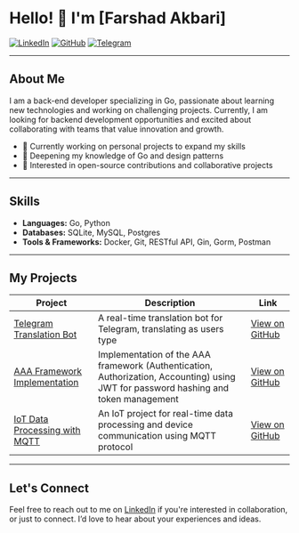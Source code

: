 

# Hello! 👋 I'm [Farshad Akbari]

[![LinkedIn](https://img.shields.io/badge/LinkedIn-0077B5?style=for-the-badge&logo=linkedin&logoColor=white)](https://www.linkedin.com/in/farshad-akbari-arzati)
[![GitHub](https://img.shields.io/badge/GitHub-100000?style=for-the-badge&logo=github&logoColor=white)](https://github.com/mzfarshad)
[![Telegram](https://img.shields.io/badge/Telegram-0088cc?style=for-the-badge&logo=telegram&logoColor=white)](https://t.me/Farshad1769)

---

## About Me
I am a back-end developer specializing in Go, passionate about learning new technologies and working on challenging projects. Currently, I am looking for backend development opportunities and excited about collaborating with teams that value innovation and growth.

- 🔭 Currently working on personal projects to expand my skills
- 🌱 Deepening my knowledge of Go and design patterns
- 👯 Interested in open-source contributions and collaborative projects

---

## Skills
- **Languages:** Go, Python
- **Databases:** SQLite, MySQL, Postgres
- **Tools & Frameworks:** Docker, Git, RESTful API, Gin, Gorm, Postman

---

## My Projects
| Project | Description | Link |
|---------|-------------|------|
| [Telegram Translation Bot](https://github.com/mzfarshad/telegram_bot_translate) | A real-time translation bot for Telegram, translating as users type | [View on GitHub](https://github.com/mzfarshad/telegram-translation-bot) |
| [AAA Framework Implementation](https://github.com/mzfarshad/aaa) | Implementation of the AAA framework (Authentication, Authorization, Accounting) using JWT for password hashing and token management | [View on GitHub](https://github.com/mzfarshad/aaa) |
| [IoT Data Processing with MQTT](https://github.com/mzfarshad/mQTT) | An IoT project for real-time data processing and device communication using MQTT protocol | [View on GitHub](https://github.com/mzfarshad/mQTT) |


---

## Let's Connect
Feel free to reach out to me on [LinkedIn](https://www.linkedin.com/in/farshad-akbari-arzati) if you're interested in collaboration, or just to connect. I’d love to hear about your experiences and ideas.
